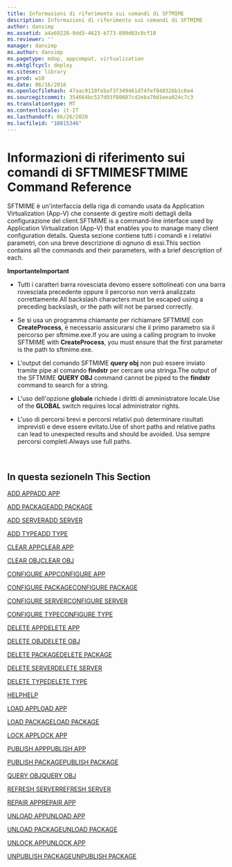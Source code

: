 ```yaml
---
title: Informazioni di riferimento sui comandi di SFTMIME
description: Informazioni di riferimento sui comandi di SFTMIME
author: dansimp
ms.assetid: a4a69228-9dd3-4623-b773-899d03c0cf10
ms.reviewer: ''
manager: dansimp
ms.author: dansimp
ms.pagetype: mdop, appcompat, virtualization
ms.mktglfcycl: deploy
ms.sitesec: library
ms.prod: w10
ms.date: 06/16/2016
ms.openlocfilehash: 47aac9110febaf3f349461d74fef840326b1c6e4
ms.sourcegitcommit: 354664bc527d93f80687cd2eba70d1eea024c7c3
ms.translationtype: MT
ms.contentlocale: it-IT
ms.lasthandoff: 06/26/2020
ms.locfileid: "10815346"
---
```

# <span data-ttu-id="77fb5-103">Informazioni di riferimento sui comandi di SFTMIME</span><span class="sxs-lookup"><span data-stu-id="77fb5-103">SFTMIME Command Reference</span></span>


<span data-ttu-id="77fb5-104">SFTMIME è un'interfaccia della riga di comando usata da Application Virtualization (App-V) che consente di gestire molti dettagli della configurazione del client.</span><span class="sxs-lookup"><span data-stu-id="77fb5-104">SFTMIME is a command-line interface used by Application Virtualization (App-V) that enables you to manage many client configuration details.</span></span> <span data-ttu-id="77fb5-105">Questa sezione contiene tutti i comandi e i relativi parametri, con una breve descrizione di ognuno di essi.</span><span class="sxs-lookup"><span data-stu-id="77fb5-105">This section contains all the commands and their parameters, with a brief description of each.</span></span>

**<span data-ttu-id="77fb5-106">Importante</span><span class="sxs-lookup"><span data-stu-id="77fb5-106">Important</span></span>**  
-   <span data-ttu-id="77fb5-107">Tutti i caratteri barra rovesciata devono essere sottolineati con una barra rovesciata precedente oppure il percorso non verrà analizzato correttamente.</span><span class="sxs-lookup"><span data-stu-id="77fb5-107">All backslash characters must be escaped using a preceding backslash, or the path will not be parsed correctly.</span></span>

-   <span data-ttu-id="77fb5-108">Se si usa un programma chiamante per richiamare SFTMIME con **CreateProcess**, è necessario assicurarsi che il primo parametro sia il percorso per sftmime.exe.</span><span class="sxs-lookup"><span data-stu-id="77fb5-108">If you are using a calling program to invoke SFTMIME with **CreateProcess**, you must ensure that the first parameter is the path to sftmime.exe.</span></span>

-   <span data-ttu-id="77fb5-109">L'output del comando SFTMIME **query obj** non può essere inviato tramite pipe al comando **findstr** per cercare una stringa.</span><span class="sxs-lookup"><span data-stu-id="77fb5-109">The output of the SFTMIME **QUERY OBJ** command cannot be piped to the **findstr** command to search for a string.</span></span>

-   <span data-ttu-id="77fb5-110">L'uso dell'opzione **globale** richiede i diritti di amministratore locale.</span><span class="sxs-lookup"><span data-stu-id="77fb5-110">Use of the **GLOBAL** switch requires local administrator rights.</span></span>

-   <span data-ttu-id="77fb5-111">L'uso di percorsi brevi e percorsi relativi può determinare risultati imprevisti e deve essere evitato.</span><span class="sxs-lookup"><span data-stu-id="77fb5-111">Use of short paths and relative paths can lead to unexpected results and should be avoided.</span></span> <span data-ttu-id="77fb5-112">Usa sempre percorsi completi.</span><span class="sxs-lookup"><span data-stu-id="77fb5-112">Always use full paths.</span></span>

 

## <span data-ttu-id="77fb5-113">In questa sezione</span><span class="sxs-lookup"><span data-stu-id="77fb5-113">In This Section</span></span>


[<span data-ttu-id="77fb5-114">ADD APP</span><span class="sxs-lookup"><span data-stu-id="77fb5-114">ADD APP</span></span>](add-app.md)

[<span data-ttu-id="77fb5-115">ADD PACKAGE</span><span class="sxs-lookup"><span data-stu-id="77fb5-115">ADD PACKAGE</span></span>](add-package.md)

[<span data-ttu-id="77fb5-116">ADD SERVER</span><span class="sxs-lookup"><span data-stu-id="77fb5-116">ADD SERVER</span></span>](add-server.md)

[<span data-ttu-id="77fb5-117">ADD TYPE</span><span class="sxs-lookup"><span data-stu-id="77fb5-117">ADD TYPE</span></span>](add-type.md)

[<span data-ttu-id="77fb5-118">CLEAR APP</span><span class="sxs-lookup"><span data-stu-id="77fb5-118">CLEAR APP</span></span>](clear-app.md)

[<span data-ttu-id="77fb5-119">CLEAR OBJ</span><span class="sxs-lookup"><span data-stu-id="77fb5-119">CLEAR OBJ</span></span>](clear-obj.md)

[<span data-ttu-id="77fb5-120">CONFIGURE APP</span><span class="sxs-lookup"><span data-stu-id="77fb5-120">CONFIGURE APP</span></span>](configure-app.md)

[<span data-ttu-id="77fb5-121">CONFIGURE PACKAGE</span><span class="sxs-lookup"><span data-stu-id="77fb5-121">CONFIGURE PACKAGE</span></span>](configure-package.md)

[<span data-ttu-id="77fb5-122">CONFIGURE SERVER</span><span class="sxs-lookup"><span data-stu-id="77fb5-122">CONFIGURE SERVER</span></span>](configure-server.md)

[<span data-ttu-id="77fb5-123">CONFIGURE TYPE</span><span class="sxs-lookup"><span data-stu-id="77fb5-123">CONFIGURE TYPE</span></span>](configure-type.md)

[<span data-ttu-id="77fb5-124">DELETE APP</span><span class="sxs-lookup"><span data-stu-id="77fb5-124">DELETE APP</span></span>](delete-app.md)

[<span data-ttu-id="77fb5-125">DELETE OBJ</span><span class="sxs-lookup"><span data-stu-id="77fb5-125">DELETE OBJ</span></span>](delete-obj.md)

[<span data-ttu-id="77fb5-126">DELETE PACKAGE</span><span class="sxs-lookup"><span data-stu-id="77fb5-126">DELETE PACKAGE</span></span>](delete-package.md)

[<span data-ttu-id="77fb5-127">DELETE SERVER</span><span class="sxs-lookup"><span data-stu-id="77fb5-127">DELETE SERVER</span></span>](delete-server.md)

[<span data-ttu-id="77fb5-128">DELETE TYPE</span><span class="sxs-lookup"><span data-stu-id="77fb5-128">DELETE TYPE</span></span>](delete-type.md)

[<span data-ttu-id="77fb5-129">HELP</span><span class="sxs-lookup"><span data-stu-id="77fb5-129">HELP</span></span>](help.md)

[<span data-ttu-id="77fb5-130">LOAD APP</span><span class="sxs-lookup"><span data-stu-id="77fb5-130">LOAD APP</span></span>](load-app.md)

[<span data-ttu-id="77fb5-131">LOAD PACKAGE</span><span class="sxs-lookup"><span data-stu-id="77fb5-131">LOAD PACKAGE</span></span>](load-package.md)

[<span data-ttu-id="77fb5-132">LOCK APP</span><span class="sxs-lookup"><span data-stu-id="77fb5-132">LOCK APP</span></span>](lock-app.md)

[<span data-ttu-id="77fb5-133">PUBLISH APP</span><span class="sxs-lookup"><span data-stu-id="77fb5-133">PUBLISH APP</span></span>](publish-app.md)

[<span data-ttu-id="77fb5-134">PUBLISH PACKAGE</span><span class="sxs-lookup"><span data-stu-id="77fb5-134">PUBLISH PACKAGE</span></span>](publish-package.md)

[<span data-ttu-id="77fb5-135">QUERY OBJ</span><span class="sxs-lookup"><span data-stu-id="77fb5-135">QUERY OBJ</span></span>](query-obj.md)

[<span data-ttu-id="77fb5-136">REFRESH SERVER</span><span class="sxs-lookup"><span data-stu-id="77fb5-136">REFRESH SERVER</span></span>](refresh-server.md)

[<span data-ttu-id="77fb5-137">REPAIR APP</span><span class="sxs-lookup"><span data-stu-id="77fb5-137">REPAIR APP</span></span>](repair-app.md)

[<span data-ttu-id="77fb5-138">UNLOAD APP</span><span class="sxs-lookup"><span data-stu-id="77fb5-138">UNLOAD APP</span></span>](unload-app.md)

[<span data-ttu-id="77fb5-139">UNLOAD PACKAGE</span><span class="sxs-lookup"><span data-stu-id="77fb5-139">UNLOAD PACKAGE</span></span>](unload-package.md)

[<span data-ttu-id="77fb5-140">UNLOCK APP</span><span class="sxs-lookup"><span data-stu-id="77fb5-140">UNLOCK APP</span></span>](unlock-app.md)

[<span data-ttu-id="77fb5-141">UNPUBLISH PACKAGE</span><span class="sxs-lookup"><span data-stu-id="77fb5-141">UNPUBLISH PACKAGE</span></span>](unpublish-package.md)

 

 





